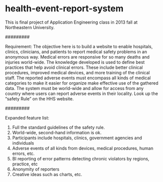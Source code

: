 health-event-report-system
==========================

This is final project of Application Engineering class in 2013 fall at Northeastern University.

#########

Requirement:
The objective here is to build a website to enable hospitals, clinics, clinicians, and patients to report medical safety problems in an anonymous way. Medical errors are responsive for so many deaths and injuries world-wide. The knowledge developed is used to define best practices that help avoid clinical errors. These include better clinical procedures, improved medical devices, and more training of the clinical staff. The reported adverse events must encompass all kinds of medical categories to make it easier for organize make effective use of the gathered data. The system must be world-wide and allow for access from any country where users can report adverse events in their locality. Look up the “safety Rule” on the HHS website.

#########

Expanded feature list:
1)	Full the standard guidelines of the safety rule.
2)	World-wide, second-hand information is ok.
3)	Participants include hospitals, clinics, government agencies and individuals
4)	Adverse events of all kinds from devices, medical procedures, human errors, etc.
5)	BI reporting of error patterns detecting chronic violators by regions, practice, etc
6)	Anonymity of reporters
7)	Creative ideas such as charts, etc.
